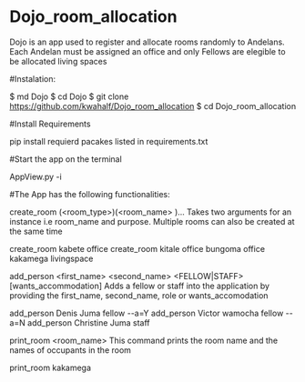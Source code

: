 # Dojo_room_allocation
Dojo is an app used to register and allocate rooms randomly to Andelans. Each Andelan must be assigned an office and only Fellows are elegible to be allocated living spaces

#Instalation:

$ md Dojo
$ cd Dojo
$ git clone https://github.com/kwahalf/Dojo_room_allocation
$ cd Dojo_room_allocation

#Install Requirements

 pip install requierd pacakes listed in requirements.txt

#Start the app on the terminal

  AppView.py -i
  
#The App has the following functionalities:

create_room (<room_type>)(<room_name> )...
Takes two arguments for an instance i.e room_name and purpose. Multiple rooms can also be created at the same time

create_room kabete office
create_room kitale office bungoma office kakamega livingspace

add_person <first_name> <second_name> <FELLOW|STAFF> [wants_accommodation]
Adds a fellow or staff into the application by providing the first_name, second_name, role or wants_accomodation

add_person Denis Juma fellow --a=Y
add_person Victor wamocha fellow --a=N
add_person Christine Juma staff

print_room <room_name>
This command prints the room name and the names of occupants in the room

print_room kakamega
